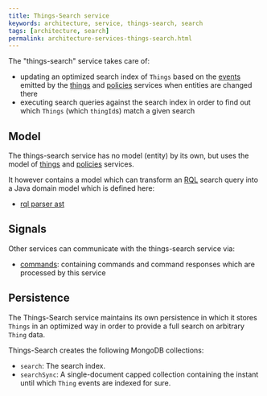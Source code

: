 ```yaml
---
title: Things-Search service
keywords: architecture, service, things-search, search
tags: [architecture, search]
permalink: architecture-services-things-search.html
---
```


The "things-search" service takes care of:

* updating an optimized search index of `Things` based on the [events](basic-signals-event.html) emitted by the 
  [things](architecture-services-things.html) and [policies](architecture-services-policies.html) services when entities
  are changed there
* executing search queries against the search index in order to find out which `Things` (which `thingId`s) match a 
  given search

## Model

The things-search service has no model (entity) by its own, but uses the model of [things](architecture-services-things.html) 
and [policies](architecture-services-policies.html) services.

It however contains a model which can transform an <a href="#" data-toggle="tooltip" data-original-title="{{site.data.glossary.rql}}">RQL</a> 
search query into a Java domain model which is defined here:

* [rql parser ast](https://github.com/eclipse/ditto/tree/master/rql/model/src/main/java/org/eclipse/ditto/rql/model/predicates/ast)

## Signals

Other services can communicate with the things-search service via:


* [commands](https://github.com/eclipse/ditto/tree/master/thingsearch/model/src/main/java/org/eclipse/ditto/thingsearch/model/signals/commands):
  containing commands and command responses which are processed by this service

## Persistence

The Things-Search service maintains its own persistence in which it stores `Things` in an optimized way in order to 
provide a full search on arbitrary `Thing` data. 

Things-Search creates the following MongoDB collections:

* `search`: The search index.
* `searchSync`: A single-document capped collection containing the instant until which `Thing` events are
indexed for sure.

